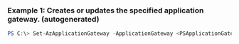 ### Example 1: Creates or updates the specified application gateway. (autogenerated)
```powershell
PS C:\> Set-AzApplicationGateway -ApplicationGateway <PSApplicationGateway>
```

